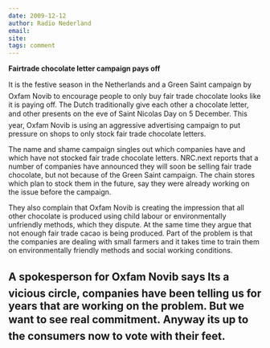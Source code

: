 ```yaml
---
date: 2009-12-12
author: Radio Nederland
email: 
site: 
tags: comment
---
```


<p>
<b>Fairtrade chocolate letter campaign pays off</b>

</p><p>
It is the festive season in the Netherlands and a Green Saint campaign by Oxfam Novib to encourage people to only buy fair trade chocolate looks like it is paying off. The Dutch traditionally give each other a chocolate letter, and other presents on the eve of Saint Nicolas Day on  5 December. This year, Oxfam Novib is using an aggressive advertising campaign to put pressure on shops to only stock fair trade chocolate letters.

 </p><p>


The name and shame campaign singles out which companies have and which have not stocked fair trade chocolate letters. NRC.next reports that a number of companies have announced they will soon be selling fair trade chocolate, but not because of the Green Saint campaign. The chain stores which plan to stock them in the future, say they were already working on the issue before the campaign.

 
</p><p>

They also complain that Oxfam Novib is creating the impression that all other chocolate is produced using child labour or environmentally unfriendly methods, which they dispute. At the same time they argue that not enough fair trade cacao is being produced. Part of the problem is that the companies are dealing with small farmers and it takes time to train them on environmentally friendly methods and social working conditions.
</p><p>

 

A spokesperson for Oxfam Novib says Its a vicious circle, companies have been telling us for years that are working on the problem. But we want to see real commitment. Anyway its up to the consumers now to vote with their feet. </p>
---